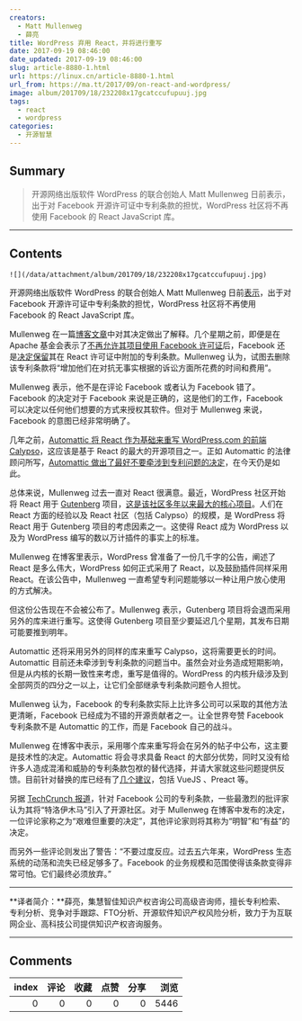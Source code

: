 ```yaml
---
creators:
  - Matt Mullenweg
  - 薛亮
title: WordPress 弃用 React，并将进行重写
date: 2017-09-19 08:46:00
date_updated: 2017-09-19 08:46:00
slug: article-8880-1.html
url: https://linux.cn/article-8880-1.html
url_from: https://ma.tt/2017/09/on-react-and-wordpress/
image: album/201709/18/232208x17gcatccufupuuj.jpg
tags:
  - react
  - wordpress
categories:
  - 开源智慧
---
```


## Summary

> 开源网络出版软件 WordPress 的联合创始人 Matt Mullenweg 日前表示，出于对 Facebook 开源许可证中专利条款的担忧，WordPress 社区将不再使用 Facebook 的 React JavaScript 库。

***

<!-- more -->

## Contents

`![](/data/attachment/album/201709/18/232208x17gcatccufupuuj.jpg)`

开源网络出版软件 WordPress 的联合创始人 Matt Mullenweg 日前[表示](https://ma.tt/2017/09/on-react-and-wordpress/)，出于对 Facebook 开源许可证中专利条款的担忧，WordPress 社区将不再使用 Facebook 的 React JavaScript 库。

Mullenweg 在一篇[博客文章](https://ma.tt/2017/09/on-react-and-wordpress/)中对其决定做出了解释。几个星期之前，即便是在 Apache 基金会表示了[不再允许其项目使用 Facebook 许可证](https://issues.apache.org/jira/browse/LEGAL-303)后，Facebook 还是[决定保留](https://code.facebook.com/posts/112130496157735/explaining-react-s-license/)其在 React 许可证中附加的专利条款。Mullenweg 认为，试图去删除该专利条款将“增加他们在对抗无事实根据的诉讼方面所花费的时间和费用”。

Mullenweg 表示，他不是在评论 Facebook 或者认为 Facebook 错了。Facebook 的决定对于 Facebook 来说是正确的，这是他们的工作，Facebook 可以决定以任何他们想要的方式来授权其软件。但对于 Mullenweg 来说，Facebook 的意图已经非常明确了。

几年之前，[Automattic 将 React 作为基础来重写 WordPress.com 的前端 Calypso](https://developer.wordpress.com/calypso/)，这应该是基于 React 的最大的开源项目之一。正如 Automattic 的法律顾问所写，[Automattic 做出了最好不要牵涉到专利问题的决定](https://github.com/Automattic/wp-calypso/issues/650#issuecomment-235086367)，在今天仍是如此。

总体来说，Mullenweg 过去一直对 React 很满意。最近，WordPress 社区开始将 React 用于 [Gutenberg](https://make.wordpress.org/core/2017/02/17/dev-chat-summary-february-15th-4-7-3-week-3/) 项目，[这是该社区多年以来最大的核心项目](https://ma.tt/2017/08/we-called-it-gutenberg-for-a-reason/)。人们在 React 方面的经验以及 React 社区（包括 Calypso）的规模，是 WordPress 将 React 用于 Gutenberg 项目的考虑因素之一。这使得 React 成为 WordPress 以及为 WordPress 编写的数以万计插件的事实上的标准。

Mullenweg 在博客里表示，WordPress 曾准备了一份几千字的公告，阐述了 React 是多么伟大，WordPress 如何正式采用了 React，以及鼓励插件同样采用 React。在该公告中，Mullenweg 一直希望专利问题能够以一种让用户放心使用的方式解决。

但这份公告现在不会被公布了。Mullenweg 表示，Gutenberg 项目将会退而采用另外的库来进行重写。这使得 Gutenberg 项目至少要延迟几个星期，其发布日期可能要推到明年。

Automattic 还将采用另外的同样的库来重写 Calypso，这将需要更长的时间。Automattic 目前还未牵涉到专利条款的问题当中。虽然会对业务造成短期影响，但是从内核的长期一致性来考虑，重写是值得的。WordPress 的内核升级涉及到全部网页的四分之一以上，让它们全部继承专利条款问题令人担忧。

Mullenweg 认为，Facebook 的专利条款实际上比许多公司可以采取的其他方法更清晰，Facebook 已经成为不错的开源贡献者之一。让全世界夸赞 Facebook 专利条款不是 Automattic 的工作，而是 Facebook 自己的战斗。

Mullenweg 在博客中表示，采用哪个库来重写将会在另外的帖子中公布，这主要是技术性的决定。Automattic 将会寻求具备 React 的大部分优势，同时又没有给许多人造成混淆和威胁的专利条款包袱的替代选择，并请大家就这些问题提供反馈。目前针对替换的库已经有了[几个建议](https://linux.cn/article-8877-1.html)，包括 VueJS 、Preact 等。

另据 [TechCrunch 报道](https://techcrunch.com/2017/09/15/wordpress-to-ditch-react-library-over-facebook-patent-clause-risk/)，针对 Facebook 公司的专利条款，一些最激烈的批评家认为其将“特洛伊木马”引入了开源社区。对于 Mullenweg 在博客中发布的决定，一位评论家称之为“艰难但重要的决定”，其他评论家则将其称为“明智”和“有益”的决定。

而另外一些评论则发出了警告：“不要过度反应。过去五六年来，WordPress 生态系统的动荡和流失已经足够多了。Facebook 的业务规模和范围使得该条款变得非常可怕。它们最终必须放弃。”

---

**译者简介：**薛亮，集慧智佳知识产权咨询公司高级咨询师，擅长专利检索、专利分析、竞争对手跟踪、FTO分析、开源软件知识产权风险分析，致力于为互联网企业、高科技公司提供知识产权咨询服务。

***

## Comments


|   index |   评论 |   收藏 |   点赞 |   分享 |   浏览 |
|--------:|-------:|-------:|-------:|-------:|-------:|
|       0 |      0 |      0 |      0 |      0 |   5446 |
